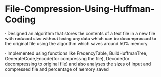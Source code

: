 # File-Compression-Using-Huffman-Coding

· Designed an algorithm that stores the contents of a text file in a new file with reduced size without losing any data which can be decompressed
to the original file using the algorithm which saves around 50% memory

· Implemented using functions like FreqencyTable, BuildHuffmanTree, GenerateCode,Encode(for compressing the file), Decode(for decompressing
to original file) and also analyses the sizes of input and compressed file and percentage of memory saved
